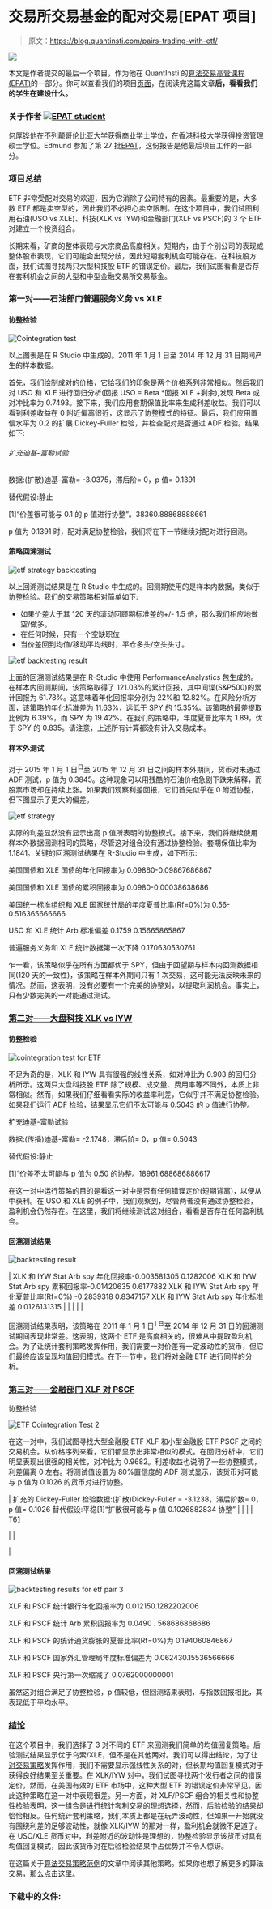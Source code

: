 # 交易所交易基金的配对交易[EPAT 项目]

> 原文：<https://blog.quantinsti.com/pairs-trading-with-etf/>

![](img/bad07e96c99f673ba3eec85cd97e8889.png)

本文是作者提交的最后一个项目，作为他在 QuantInsti 的[算法交易高管课程(EPAT)](https://www.quantinsti.com/epat/)的一部分。你可以查看我们的项目[页面](https://www.quantinsti.com/category/project-work-epat/)，在阅读完这篇文章**后，看看我们的学生在建设什么。**

### **关于作者** [![EPAT student](img/589ed0e7fbe7f792fd621646567bf7f5.png)](https://www.linkedin.com/in/edmund-ho-a62a7320?)

[何厚铧](https://www.linkedin.com/in/edmund-ho-a62a7320?)他在不列颠哥伦比亚大学获得商业学士学位，在香港科技大学获得投资管理硕士学位。Edmund 参加了第 27 批[EPAT](https://www.quantinsti.com/epat)，这份报告是他最后项目工作的一部分。

### **项目总结**

ETF 非常受配对交易的欢迎，因为它消除了公司特有的因素。最重要的是，大多数 ETF 都是卖空型的，因此我们不必担心卖空限制。在这个项目中，我们试图利用石油(USO vs XLE)、科技(XLK vs IYW)和金融部门(XLF vs PSCF)的 3 个 ETF 对建立一个投资组合。

长期来看，矿商的整体表现与大宗商品高度相关。短期内，由于个别公司的表现或整体股市表现，它们可能会出现分歧，因此短期套利机会可能存在。在科技股方面，我们试图寻找两只大型科技股 ETF 的错误定价。最后，我们试图看看是否存在套利机会之间的大型和中型金融交易所交易基金。

### **第一对——石油部门普遍服务义务 vs XLE**

#### 协整检验

![Cointegration test](img/cfdfbe8e815c26ad62d296e5b488a464.png)

以上图表是在 R Studio 中生成的。2011 年 1 月 1 日至 2014 年 12 月 31 日期间产生的样本数据。

首先，我们绘制成对的价格，它给我们的印象是两个价格系列非常相似。然后我们对 USO 和 XLE 进行回归分析(回报 USO = Beta *回报 XLE +剩余),发现 Beta 或对冲比率为 0.7493。接下来，我们应用套期保值比率来生成利差收益。我们可以看到利差收益在 0 附近偏离很近，这显示了协整模式的特征。最后，我们应用置信水平为 0.2 的扩展 Dickey-Fuller 检验，并检查配对是否通过 ADF 检验。结果如下:

###### 扩充迪基-富勒试验

数据:(扩散)迪基-富勒= -3.0375，滞后阶= 0，p 值= 0.1391

替代假设:静止

[1]“价差很可能与 0.1 的 p 值进行协整”。38360.88868888661

p 值为 0.1391 时，配对满足协整检验，我们将在下一节继续对配对进行回测。

#### 策略回溯测试

![etf strategy backtesting](img/de0b55bc918b46c14c19418c1713a06c.png)

以上回溯测试结果是在 R Studio 中生成的。回测期使用的是样本内数据，类似于协整检验。我们的交易策略相对简单如下:

*   如果价差大于其 120 天的滚动回顾期标准差的+/- 1.5 倍，那么我们相应地做空/做多。
*   在任何时候，只有一个空缺职位
*   当价差回到均值/移动平均线时，平仓多头/空头头寸。

![etf backtesting result](img/1fad39e82190b7498bb02d037f11eed5.png)

上面的回溯测试结果是在 R-Studio 中使用 PerformanceAnalystics 包生成的。在样本内回测期间，该策略取得了 121.03%的累计回报，其中间谍(S&P500)的累计回报为 61.78%。这意味着年化回报率分别为 22%和 12.82%。在风险分析方面，该策略的年化标准差为 11.63%，远低于 SPY 的 15.35%。该策略的最差提取比例为 6.39%，而 SPY 为 19.42%。在我们的策略中，年度夏普比率为 1.89，优于 SPY 的 0.835。请注意，上述所有计算都没有计入交易成本。

#### 样本外测试

对于 2015 年 1 月 1 日<sup>日</sup>至 2015 年 12 月 31 日之间的样本外期间，货币对未通过 ADF 测试，p 值为 0.3845。这种现象可以用残酷的石油价格急剧下跌来解释，而股票市场却在持续上涨。如果我们观察利差回报，它们首先似乎在 0 附近协整，但下图显示了更大的偏差。

![etf strategy](img/5fe17003b5361cc5c0dfd3bb19c10ab7.png)

实际的利差显然没有显示出高 p 值所表明的协整模式。接下来，我们将继续使用样本外数据回测相同的策略，尽管这对组合没有通过协整检验。套期保值比率为 1.1841。关键的回溯测试结果在 R-Studio 中生成，如下所示:

美国国债和 XLE 国债的年化回报率为 0.09860-0.09867686867

美国国债和 XLE 国债的累积回报率为 0.0980-0.00038638686

美国统一标准组织和 XLE 国家统计局的年度夏普比率(Rf=0%)为 0.56-0.516365666666

USO 和 XLE 统计 Arb 标准偏差 0.1759 0.15665865867

普遍服务义务和 XLE 统计数据第一次下降 0.170630530761

乍一看，该策略似乎在所有方面都优于 SPY，但由于回望期与样本内回测数据相同(120 天的一致性)，该策略在样本外期间只有 1 次交易，这可能无法反映未来的情况。然而，这表明，没有必要有一个完美的协整对，以提取利润机会。事实上，只有少数完美的一对能通过测试。

### **<u>第二对——大盘科技 XLK vs IYW</u>**

#### 协整检验

![cointegration test for ETF](img/0861211b2f06e153ed76ff0b091a7cd2.png)

不足为奇的是，XLK 和 IYW 具有很强的线性关系，如对冲比为 0.903 的回归分析所示。这两只大盘科技股 ETF 除了规模、成交量、费用率等不同外，本质上非常相似。然而，如果我们仔细看看实际的收益率利差，它似乎并不满足协整检验。如果我们运行 ADF 检验，结果显示它们不太可能与 0.5043 的 p 值进行协整。

扩充迪基-富勒试验

数据:(传播)迪基-富勒= -2.1748，滞后阶= 0，p 值= 0.5043

替代假设:静止

[1]“价差不太可能与 p 值为 0.50 的协整。18961.688686886617

在这一对中运行策略的目的是看这一对中是否有任何错误定价(短期背离)，以便从中获利。在 USO 和 XLE 的例子中，我们观察到，尽管两者没有通过协整检验，盈利机会仍然存在。在这里，我们将继续测试这对组合，看看是否存在任何盈利机会。

#### 回溯测试结果

![backtesting result](img/4a60ef025bf360d47df81d6c58952d29.png)

| XLK 和 IYW Stat Arb spy 年化回报率-0.003581305 0.1282006 XLK 和 IYW Stat Arb spy 累积回报率-0.01420635 0.6177882 XLK 和 IYW Stat Arb spy 年化夏普比率(Rf=0%) -0.2839318 0.8347157 XLK 和 IYW Stat Arb spy 年化标准差 0.0126131315 |
|  |
|  |

回溯测试结果表明，该策略在 2011 年 1 月 1 日<sup>1 日</sup>至 2014 年 12 月 31 日的回溯测试期间表现非常差。这表明，这两个 ETF 是高度相关的，很难从中提取盈利机会。为了让统计套利策略发挥作用，我们需要一对价差有一定波动性的货币，但它们最终应该呈现均值回归模式。在下一节中，我们将对金融 ETF 进行同样的分析。

### **<u>第三对——金融部门 XLF 对 PSCF</u>**

协整检验

![ETF Cointegration Test 2](img/d8c1834b0269226978a62ed88469d68e.png)

在这一对中，我们试图寻找大型金融股 ETF XLF 和小型金融股 ETF PSCF 之间的交易机会。从价格序列来看，它们都显示出非常相似的模式。在回归分析中，它们明显表现出很强的相关性，对冲比为 0.9682。利差收益也说明了一些协整模式，利差偏离 0 左右。将测试值设置为 80%置信度的 ADF 测试显示，该货币对可能与 p 值为 0.1026 的货币对进行协整。

| 扩充的 Dickey-Fuller 检验数据:(扩散)Dickey-Fuller = -3.1238，滞后阶数= 0，p 值= 0.1026 替代假设:平稳[1]“扩散很可能与 p 值 0.1026882834 协整” |
|  |
| T6】

&#124;  &#124;

 |

#### 回溯测试结果

![backtesting results for etf pair 3](img/60dfbd5699c0d1ceee5a734edfd4279c.png)

XLF 和 PSCF 统计银行年化回报率为 0.012150.1282202006

XLF 和 PSCF 统计 Arb 累积回报率为 0.0490 . 568686868686

XLF 和 PSCF 的统计通货膨胀的夏普比率(Rf=0%)为 0.194060846867

XLF 和 PSCF 国家外汇管理局年度标准偏差为 0.062430.15536566666

XLF 和 PSCF 央行第一次缩减了 0.0762000000001

虽然这对组合满足了协整检验，p 值较低，但回测结果表明，与指数回报相比，其表现低于平均水平。

### **<u>结论</u>**

在这个项目中，我们选择了 3 对不同的 ETF 来回测我们简单的均值回复策略。后验测试结果显示优于乌索/XLE，但不是在其他两对。我们可以得出结论，为了让[对交易策略](https://blog.quantinsti.com/pair-trading-strategy-excel-model/)发挥作用，我们不需要显示强线性关系的对，但长期均值回复模式对于获得良好结果至关重要。在 XLK/IYW 对中，我们试图寻找两个发行者之间的错误定价，然而，在美国有效的 ETF 市场中，这种大型 ETF 的错误定价非常罕见，因此这种策略在这一对中表现很差。另一方面，对 XLF/PSCF 组合的相关性和协整性检验表明，这一组合是进行统计套利交易的理想选择，然而，后验检验的结果却恰恰相反。任何统计套利策略，我们本质上都是在玩弄波动性，但如果一开始就没有围绕利差的足够波动性，就像 XLK/IYW 的那对一样，盈利机会就微不足道了。在 USO/XLE 货币对中，利差附近的波动性是理想的，协整检验显示该货币对具有均值回复模式，因此该货币对在后验检验结果中占优势并不令人惊讶。

在这篇关于[算法交易策略范例](https://blog.quantinsti.com/algorithmic-trading-strategies/)的文章中阅读其他策略。如果你也想了解更多的算法交易，那么[点击这里](https://www.quantinsti.com/epat)。

### **下载中的文件:**